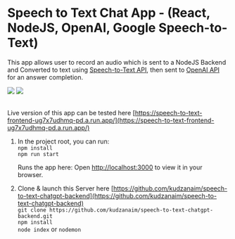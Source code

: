 # Speech to Text Chat App - (React, NodeJS, OpenAI, Google Speech-to-Text)
This app allows user to record an audio which is sent to a NodeJS Backend and Converted to text using [Speech-to-Text API](https://cloud.google.com/speech-to-text), then sent to [OpenAI API](https://platform.openai.com/docs/api-reference/chat/create) for an answer completion.

<div dir="auto">
  <img src="https://img.shields.io/badge/node.js-6DA55F?style=for-the-badge&logo=node.js&logoColor=white" style="max-width: 100%;">
	<img src="https://img.shields.io/badge/react-%2320232a.svg?style=for-the-badge&logo=react&logoColor=%2361DAFB" style="max-width: 100%;">
</div>
<br>

Live version of this app can be tested here [https://speech-to-text-frontend-ug7x7udhmq-pd.a.run.app/](https://speech-to-text-frontend-ug7x7udhmq-pd.a.run.app/)

1. In the project root, you can run:<br>
    `npm install`<br>
     `npm run start`

    Runs the app here: Open [http://localhost:3000](http://localhost:3000) to view it in your browser.

2. Clone & launch this Server here [https://github.com/kudzanaim/speech-to-text-chatgpt-backend](https://github.com/kudzanaim/speech-to-text-chatgpt-backend)
    <br>`git clone https://github.com/kudzanaim/speech-to-text-chatgpt-backend.git`<br>
    `npm install`<br>
    `node index` or `nodemon`
   

